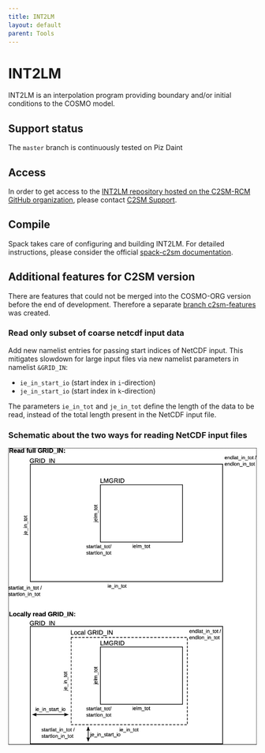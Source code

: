 ```yaml
---
title: INT2LM
layout: default
parent: Tools
---
```


# INT2LM

INT2LM is an interpolation program providing boundary and/or initial conditions to the COSMO model.

## Support status

The `master` branch is continuously tested on Piz Daint

## Access

In order to get access to the [INT2LM repository hosted on the C2SM-RCM GitHub organization](https://github.com/C2SM-RCM/int2lm), 
please contact [C2SM Support](mailto:support@c2sm.ethz.ch).

## Compile

Spack takes care of configuring and building INT2LM. For detailed instructions,
please consider the official [spack-c2sm documentation](https://c2sm.github.io/spack-c2sm/latest).

## Additional features for C2SM version

There are features that could not be merged into the COSMO-ORG version before the end of development.
Therefore a separate [branch c2sm-features](https://github.com/C2SM-RCM/int2lm/tree/c2sm-features) was created.

### Read only subset of coarse netcdf input data 

Add new namelist entries for passing start indices of NetCDF input. 
This mitigates slowdown for large input files via new namelist parameters in namelist `&GRID_IN`:

* `ie_in_start_io` (start index in `i`-direction)
* `je_in_start_io` (start index in `k`-direction) 

The parameters `ie_in_tot` and `je_in_tot` define the length of the data to be read, instead of the total length present in the NetCDF input file. 

### Schematic about the two ways for reading NetCDF input files
![](images/int2lm_subset_schematic.png)
